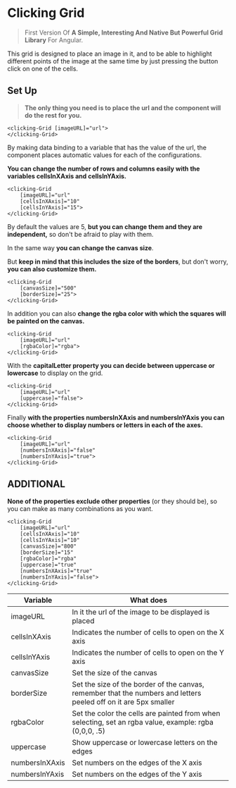 # Clicking Grid

> First Version Of **A Simple, Interesting And Native But Powerful Grid Library** For Angular.

This grid is designed to place an image in it, and to be able to highlight different points of the image at the same time by just pressing the button click on one of the cells.

## Set Up

> **The only thing you need is to place the url and the component will do the rest for you.**

```
<clicking-Grid [imageURL]="url">
</clicking-Grid>
```

  

By making data binding to a variable that has the value of the url, the component places automatic values for each of the configurations.

**You can change the number of rows and columns easily with the variables cellsInXAxis and cellsInYAxis.**

```
<clicking-Grid
	[imageURL]="url"
	[cellsInXAxis]="10"
	[cellsInYAxis]="15">
</clicking-Grid>
```

By default the values are 5, **but you can change them and they are independent,** so don't be afraid to play with them.

  
In the same way **you can change the canvas size**.

But **keep in mind that this includes the size of the borders**, but don't worry, **you can also customize them.**

```
<clicking-Grid
	[canvasSize]="500"
	[borderSize]="25">
</clicking-Grid>
```
In addition you can also **change the rgba color with which the squares will be painted on the canvas.**
```
<clicking-Grid
	[imageURL]="url"
	[rgbaColor]="rgba">
</clicking-Grid>
```
With the **capitalLetter property you can decide between uppercase or lowercase** to display on the grid.
```
<clicking-Grid
	[imageURL]="url"
	[uppercase]="false">
</clicking-Grid>
```
Finally **with the properties numbersInXAxis and numbersInYAxis you can choose whether to display numbers or letters in each of the axes.**
```
<clicking-Grid
	[imageURL]="url"
	[numbersInXAxis]="false"
	[numbersInYAxis]="true">
</clicking-Grid>
```
## ADDITIONAL
**None of the properties exclude other properties** (or they should be), so you can make as many combinations as you want.

    <clicking-Grid
    	[imageURL]="url"
    	[cellsInXAxis]="10"
    	[cellsInYAxis]="10"
    	[canvasSize]="800"
    	[borderSize]="15"
    	[rgbaColor]="rgba"
    	[uppercase]="true"
    	[numbersInXAxis]="true"
    	[numbersInYAxis]="false">
    </clicking-Grid>
|Variable| What does |
|--|--|
| imageURL |In it the url of the image to be displayed is placed  |
|cellsInXAxis|Indicates the number of cells to open on the X axis|
|cellsInYAxis|Indicates the number of cells to open on the Y axis|
|canvasSize|Set the size of the canvas|
|borderSize|Set the size of the border of the canvas, remember that the numbers and letters peeled off on it are 5px smaller|
|rgbaColor|Set the color the cells are painted from when selecting, set an rgba value, example: rgba (0,0,0, .5)|
|uppercase|Show uppercase or lowercase letters on the edges|
|numbersInXAxis|Set numbers on the edges of the X axis|
|numbersInYAxis|Set numbers on the edges of the Y axis|